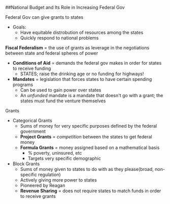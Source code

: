 ##National Budget and Its Role in Increasing Federal Gov

Federal Gov can give grants to states
  - Goals:  
    * Have equitable distrobution of resources among the states  
    * Quickly respond to national problems  

**Fiscal Federalism** = the use of grants as leverage in the negotiations between state and federal spheres of power
  - **Conditions of Aid** = demands the federal gov makes in order for states to receive funding
    * STATES; raise the drinking age or no funding for highways!
  - **Mandates** = legislation that forces states to have certain spending programs
    * Can be used to gain power over states
    * An *unfunded* mandate is a mandate that doesn't go with a grant; the states must fund the venture themselves

Grants
  - Categorical Grants
    * Sums of money for very specific purposes defined by the federal government
    * **Project Grants** = *competition* between the states to get federal money
    * **Formula Grants** = money assigned based on a mathematical basis
      + % poverty, uninsured, etc
      + Targets very specific demographic
  - Block Grants
    * Sums of money given to states to do with as they please(broad, non-specific regulation)
    * Actively giving more power to states
    * Pioneered by Reagan
    * **Revenue Sharing** = does not require states to match funds in order to receive grants
